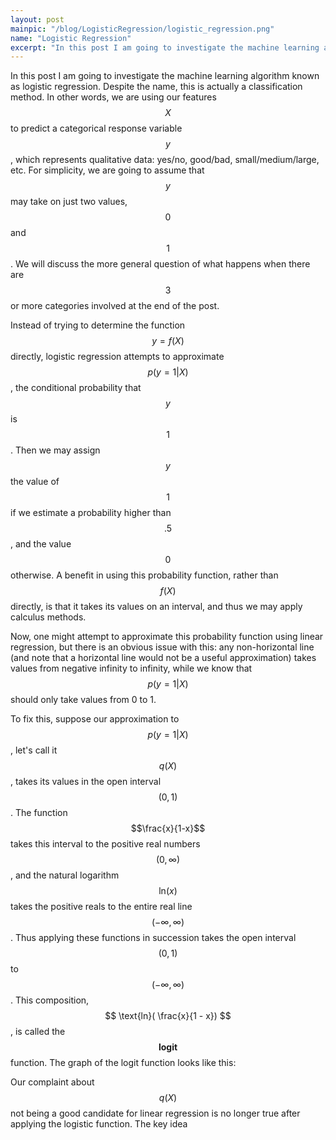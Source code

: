 ```yaml
---
layout: post
mainpic: "/blog/LogisticRegression/logistic_regression.png"
name: "Logistic Regression"
excerpt: "In this post I am going to investigate the machine learning algorithm known as logistic regression. Despite the name, this is actually a classification method."
---
```

In this post I am going to investigate the machine learning algorithm known as logistic regression. Despite the name, this is actually a classification method. In other words, we are using our features $$X$$ to predict a categorical response variable $$y$$, which represents qualitative data: yes/no, good/bad, small/medium/large, etc. For simplicity, we are going to assume that $$y$$ may take on just two values, $$0$$ and $$1$$. We will discuss the more general question of what happens when there are $$3$$ or more categories involved at the end of the post.

Instead of trying to determine the function $$ y = f(X) $$ directly, logistic regression attempts to approximate $$ p(y=1 \vert X) $$, the conditional probability that $$y$$ is $$1$$. Then we may assign $$y$$ the value of $$1$$ if we estimate a probability higher than $$.5$$, and the value $$0$$ otherwise. A benefit in using this probability function, rather than $$f(X)$$ directly, is that it takes its values on an interval, and thus we may apply calculus methods. 

Now, one might attempt to approximate this probability function using linear regression, but there is an obvious issue with this: any non-horizontal line (and note that a horizontal line would not be a useful approximation) takes values from negative infinity to infinity, while we know that $$ p(y = 1 \vert X) $$ should only take values from 0 to 1. 

To fix this, suppose our approximation to $$ p(y=1 \vert X) $$, let's call it $$ q(X) $$, takes its values in the open interval $$(0, 1)$$. The function $$\frac{x}{1-x}$$ takes this interval to the positive real numbers $$(0, \infty)$$, and the natural logarithm $$\text{ln}(x)$$ takes the positive reals to the entire real line $$(-\infty, \infty)$$. Thus applying these functions in succession takes the open interval $$(0, 1)$$ to $$(-\infty, \infty)$$. This composition, $$ \text{ln}( \frac{x}{1 - x}) $$, is called the $$\textbf{logit}$$ function. The graph of the logit function looks like this: 

Our complaint about $$ q(X) $$ not being a good candidate for linear regression is no longer true after applying the logistic function. The key idea 
